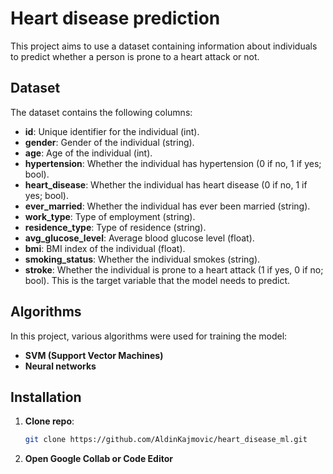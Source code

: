 # Heart disease prediction

This project aims to use a dataset containing information about individuals to predict whether a person is prone to a heart attack or not.

## Dataset

The dataset contains the following columns:

- **id**: Unique identifier for the individual (int).
- **gender**:  Gender of the individual (string).
- **age**: Age of the individual (int).
- **hypertension**: Whether the individual has hypertension (0 if no, 1 if yes; bool).
- **heart_disease**: Whether the individual has heart disease (0 if no, 1 if yes; bool).
- **ever_married**: Whether the individual has ever been married (string).
- **work_type**: Type of employment (string).
- **residence_type**: Type of residence (string).
- **avg_glucose_level**: Average blood glucose level (float).
- **bmi**: BMI index of the individual (float).
- **smoking_status**: Whether the individual smokes (string).
- **stroke**: Whether the individual is prone to a heart attack (1 if yes, 0 if no; bool). This is the target variable that the model needs to predict.

## Algorithms

In this project, various algorithms were used for training the model:

- **SVM (Support Vector Machines)**
- **Neural networks**

## Installation


1. **Clone repo**:
   ```bash
   git clone https://github.com/AldinKajmovic/heart_disease_ml.git
2. **Open Google Collab or Code Editor**
   
